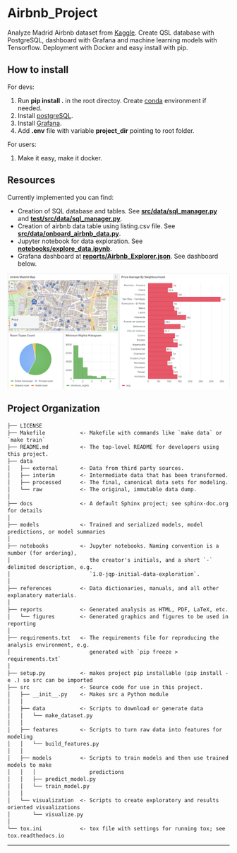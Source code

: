 Airbnb_Project
==============================

Analyze Madrid Airbnb dataset from [Kaggle](https://www.kaggle.com/datasets/rusiano/madrid-airbnb-data). Create QSL database with PostgreSQL, dashboard with Grafana and machine learning models with Tensorflow. Deployment with Docker and easy install with pip.

## How to install

For devs:
1. Run **pip install .** in the root directoy. Create [conda](https://conda.io/projects/conda/en/latest/user-guide/install/index.html) environment if needed.
2. Install [postgreSQL](https://www.postgresql.org).
3. Install [Grafana](https://grafana.com).
4. Add **.env** file with variable **project_dir** pointing to root folder.

For users:

1. Make it easy, make it docker.

## Resources
Currently implemented you can find:
- Creation of SQL database and tables. See [**src/data/sql_manager.py**](https://github.com/mrvgME/Airbnb_Project/blob/master/src/data/sql_manager.py) and [**test/src/data/sql_manager.py**](https://github.com/mrvgME/Airbnb_Project/blob/master/test/src/data/sql_manager.py).
- Creation of airbnb data table using listing.csv file. See [**src/data/onboard_airbnb_data.py**](https://github.com/mrvgME/Airbnb_Project/blob/master/src/data/onboard_airbnb_data.py).
- Jupyter notebook for data exploration. See [**notebooks/explore_data.ipynb**](https://github.com/mrvgME/Airbnb_Project/blob/master/notebooks/explore_data.ipynb).
- Grafana dashboard at [**reports/Airbnb_Explorer.json**](https://github.com/mrvgME/Airbnb_Project/blob/master/reports/Airbnb_Explorer.json). See dashboard below.

![alt text](https://github.com/mrvgME/Airbnb_Project/blob/master/reports/figures/grafana_dashboard.png?raw=true)



Project Organization
------------

    ├── LICENSE
    ├── Makefile           <- Makefile with commands like `make data` or `make train`
    ├── README.md          <- The top-level README for developers using this project.
    ├── data
    │   ├── external       <- Data from third party sources.
    │   ├── interim        <- Intermediate data that has been transformed.
    │   ├── processed      <- The final, canonical data sets for modeling.
    │   └── raw            <- The original, immutable data dump.
    │
    ├── docs               <- A default Sphinx project; see sphinx-doc.org for details
    │
    ├── models             <- Trained and serialized models, model predictions, or model summaries
    │
    ├── notebooks          <- Jupyter notebooks. Naming convention is a number (for ordering),
    │                         the creator's initials, and a short `-` delimited description, e.g.
    │                         `1.0-jqp-initial-data-exploration`.
    │
    ├── references         <- Data dictionaries, manuals, and all other explanatory materials.
    │
    ├── reports            <- Generated analysis as HTML, PDF, LaTeX, etc.
    │   └── figures        <- Generated graphics and figures to be used in reporting
    │
    ├── requirements.txt   <- The requirements file for reproducing the analysis environment, e.g.
    │                         generated with `pip freeze > requirements.txt`
    │
    ├── setup.py           <- makes project pip installable (pip install -e .) so src can be imported
    ├── src                <- Source code for use in this project.
    │   ├── __init__.py    <- Makes src a Python module
    │   │
    │   ├── data           <- Scripts to download or generate data
    │   │   └── make_dataset.py
    │   │
    │   ├── features       <- Scripts to turn raw data into features for modeling
    │   │   └── build_features.py
    │   │
    │   ├── models         <- Scripts to train models and then use trained models to make
    │   │   │                 predictions
    │   │   ├── predict_model.py
    │   │   └── train_model.py
    │   │
    │   └── visualization  <- Scripts to create exploratory and results oriented visualizations
    │       └── visualize.py
    │
    └── tox.ini            <- tox file with settings for running tox; see tox.readthedocs.io


--------
